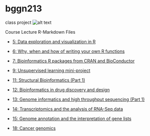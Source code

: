 # bggn213
class project
![alt text](https://i.ytimg.com/vi/PXRX47L_3yE/maxresdefault.jpg "Please Try To Be Satisfatory ;)")

Course Lecture R-Markdown Files

- [5: Data exploration and visualization in R](https://github.com/ZaneZheng/bggn213/blob/master/class05/class05.Rmd)

- [6: Why, when and how of writing your own R functions](https://github.com/ZaneZheng/bggn213/blob/master/Class06/class06.Rmd)

- [7: Bioinformatics R packages from CRAN and BioConductor](https://github.com/ZaneZheng/bggn213/blob/master/class07/class.Rmd)

- [9: Unsupervised learning mini-project](https://github.com/ZaneZheng/bggn213/blob/master/class9/class09.Rmd)

- [11: Structural Bioinformatics (Part 1)](https://github.com/ZaneZheng/bggn213/blob/master/class11/class11.Rmd)

- [12: Bioinformatics in drug discovery and design](https://github.com/ZaneZheng/bggn213/blob/master/class12/class12.Rmd)

- [13: Genome informatics and high throughput sequencing (Part 1)](https://github.com/ZaneZheng/bggn213/blob/master/class13/class13.Rmd)

- [14: Transcriptomics and the analysis of RNA-Seq data](https://github.com/ZaneZheng/bggn213/blob/master/class14/class14.Rmd)

- [15: Genome annotation and the interpretation of gene lists](https://github.com/ZaneZheng/bggn213/blob/master/class15/15.Rmd)

- [18: Cancer genomics](https://github.com/ZaneZheng/bggn213/blob/master/class18/class18.Rmd)
